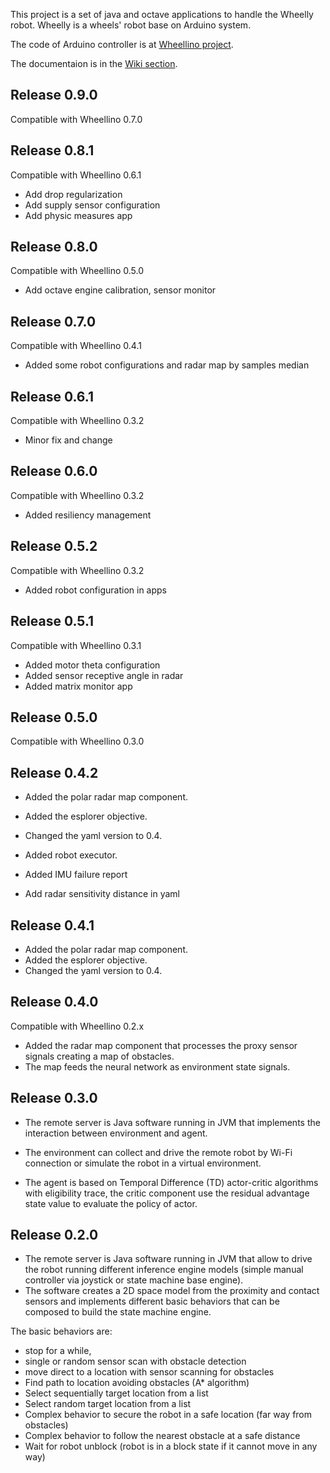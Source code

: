 This project is a set of java and octave applications to handle the Wheelly robot.
Wheelly is a wheels' robot base on Arduino system.

The code of Arduino controller is at [Wheellino project](https://github.com/m-marini/wheellino).

The documentaion is in the [Wiki section](https://github.com/m-marini/wheellyj/wiki).

## Release 0.9.0

Compatible with Wheellino 0.7.0

## Release 0.8.1

Compatible with Wheellino 0.6.1

- Add drop regularization
- Add supply sensor configuration
- Add physic measures app


## Release 0.8.0

Compatible with Wheellino 0.5.0

- Add octave engine calibration, sensor monitor

## Release 0.7.0

Compatible with Wheellino 0.4.1

- Added some robot configurations and radar map by samples median

## Release 0.6.1

Compatible with Wheellino 0.3.2

- Minor fix and change

## Release 0.6.0

Compatible with Wheellino 0.3.2

- Added resiliency management

## Release 0.5.2

Compatible with Wheellino 0.3.2

- Added robot configuration in apps

## Release 0.5.1

Compatible with Wheellino 0.3.1

- Added motor theta configuration
- Added sensor receptive angle in radar
- Added matrix monitor app

## Release 0.5.0

Compatible with Wheellino 0.3.0

## Release 0.4.2

- Added the polar radar map component.
- Added the esplorer objective.
- Changed the yaml version to 0.4.

- Added robot executor.
- Added IMU failure report
- Add radar sensitivity distance in yaml

## Release 0.4.1

- Added the polar radar map component.
- Added the esplorer objective.
- Changed the yaml version to 0.4.

## Release 0.4.0

Compatible with Wheellino 0.2.x

- Added the radar map component that processes the proxy sensor signals creating a map of obstacles.
- The map feeds the neural network as environment state signals.


## Release 0.3.0

- The remote server is Java software running in JVM that implements the interaction between environment and agent.
- The environment can collect and drive the remote robot by Wi-Fi connection or simulate the robot in a virtual
environment.

- The agent is based on Temporal Difference (TD) actor-critic algorithms with eligibility trace, the critic component use
the residual advantage state value to evaluate the policy of actor.

## Release 0.2.0

- The remote server is Java software running in JVM that allow to drive the robot running different inference engine
models (simple manual controller via joystick or state machine base engine).
- The software creates a 2D space model from the proximity and contact sensors and implements different basic behaviors
that can be composed to build the state machine engine.

The basic behaviors are:

- stop for a while,
- single or random sensor scan with obstacle detection
- move direct to a location with sensor scanning for obstacles
- Find path to location avoiding obstacles (A* algorithm)
- Select sequentially target location from a list
- Select random target location from a list
- Complex behavior to secure the robot in a safe location (far way from obstacles)
- Complex behavior to follow the nearest obstacle at a safe distance
- Wait for robot unblock (robot is in a block state if it cannot move in any way)
